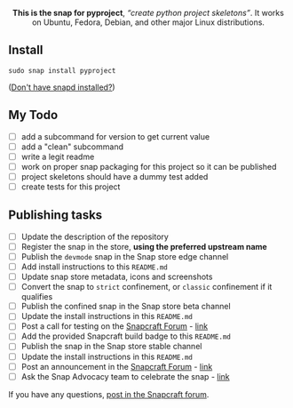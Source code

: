 <!-- <h1 align="center">
  <img src="https://avatars1.githubusercontent.com/u/29598503?v=3&s=256" alt="[Project]">
  <br />
  [Project]
</h1> -->

<p align="center"><b>This is the snap for pyproject</b>, <i>“create python project skeletons”</i>. It works on Ubuntu, Fedora, Debian, and other major Linux
distributions.</p>

<!-- Uncomment and modify this when you are provided a build status badge
<p align="center">
<a href="https://build.snapcraft.io/user/snapcrafters/fork-and-rename-me"><img src="https://build.snapcraft.io/badge/snapcrafters/fork-and-rename-me.svg" alt="Snap Status"></a>
</p>
-->

<!-- Uncomment and modify this when you have a screenshot
![my-snap-name](screenshot.png?raw=true "my-snap-name")
-->

## Install

    sudo snap install pyproject

<!-- Uncomment and modify this when your snap is available on the store
[![Get it from the Snap Store](https://snapcraft.io/static/images/badges/en/snap-store-white.svg)](https://snapcraft.io/my-snap-name)
-->

([Don't have snapd installed?](https://snapcraft.io/docs/core/install))

## My Todo
- [ ] add a subcommand for version to get current value
- [ ] add a "clean" subcommand
- [ ] write a legit readme
- [ ] work on proper snap packaging for this project so it can be published
- [ ] project skeletons should have a dummy test added
- [ ] create tests for this project

## Publishing tasks
<!-- Uncomment and modify this when you have a screenshot
![my-snap-name](screenshot.png?raw=true "my-snap-name")
-->

  - [ ] Update the description of the repository
  - [ ] Register the snap in the store, **using the preferred upstream name**
  - [ ] Publish the `devmode` snap in the Snap store edge channel
  - [ ] Add install instructions to this `README.md`
  - [ ] Update snap store metadata, icons and screenshots
  - [ ] Convert the snap to `strict` confinement, or `classic` confinement if it qualifies
  - [ ] Publish the confined snap in the Snap store beta channel
  - [ ] Update the install instructions in this `README.md`
  - [ ] Post a call for testing on the [Snapcraft Forum](https://forum.snapcraft.io) - [link]()
  - [ ] Add the provided Snapcraft build badge to this `README.md`
  - [ ] Publish the snap in the Snap store stable channel
  - [ ] Update the install instructions in this `README.md`
  - [ ] Post an announcement in the [Snapcraft Forum](https://forum.snapcraft.io) - [link]()
  - [ ] Ask the Snap Advocacy team to celebrate the snap - [link]()

If you have any questions, [post in the Snapcraft forum](https://forum.snapcraft.io).
